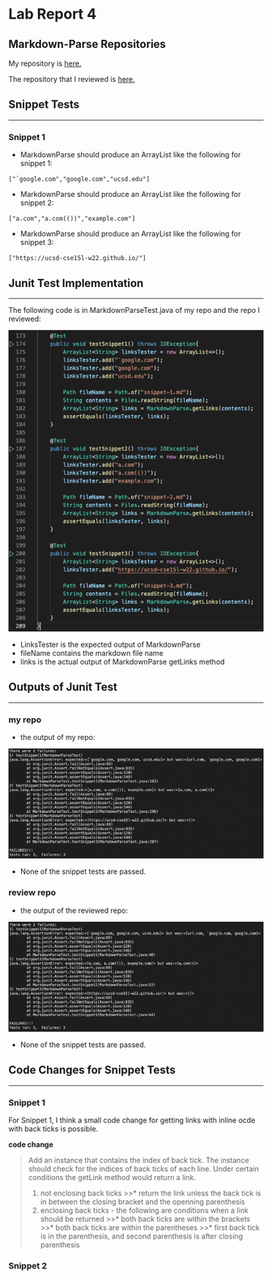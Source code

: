 # Lab Report 4

## Markdown-Parse Repositories

My repository is [here.](https://github.com/AlanThisis/markdown-parse)

The repository that I reviewed is [here.](https://github.com/merrickqiu/markdown-parse)

## Snippet Tests
---
### Snippet 1 

* MarkdownParse should produce an ArrayList like the following for snippet 1:

```
["`google.com","google.com","ucsd.edu"]
```
* MarkdownParse should produce an ArrayList like the following for snippet 2:

```
["a.com","a.com(())","example.com"]
```
* MarkdownParse should produce an ArrayList like the following for snippet 3:

```
["https://ucsd-cse15l-w22.github.io/"]
```

## Junit Test Implementation
---
The following code is in MarkdownParseTest.java of my repo and the repo I reviewed:

![image](screenshots4/junit-test-snippets.png)

* LinksTester is the expected output of MarkdownParse
* fileName contains the markdown file name
* links is the actual output of MarkdownParse getLinks method

## Outputs of Junit Test
---
### **my repo**
* the output of my repo:

![image](screenshots4/my-repo-output.png)

* None of the snippet tests are passed.

### **review repo**
* the output of the reviewed repo:

![image](screenshots4/review-repo-output.png)

* None of the snippet tests are passed.

## Code Changes for Snippet Tests
---

### Snippet 1

For Snippet 1, I think a small code change for getting links with inline ocde with back ticks is possible. 

**code change**
> Add an instance that contains the index of back tick. The instance should check for the indices of back ticks of each line. Under certain conditions the getLink method would return a link. 
>1) not enclosing back ticks
    >>* return the link unless the back tick is in between the closing bracket and the openning parenthesis
>2) enclosing back ticks - the following are conditions when a link should be returned
    >>* both back ticks are within the brackets
    >>* both back ticks are within the parentheses
    >>* first back tick is in the parenthesis, and second parenthesis is after closing parenthesis

### Snippet 2




